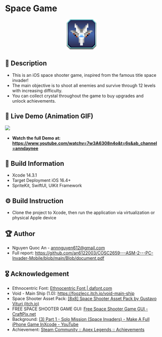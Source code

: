 # Space Game

<p align="center">
  <img width="100" src="https://github.com/an6122003/COSC2659---ASM-2---PC-Invader-Mobile/blob/main/PC%20Invader/Assets.xcassets/AppIcon.appiconset/Untitled%20design%20(1).png?raw=true">
</p>

## 📖 Description

- This is an iOS space shooter game, inspired from the famous title space invader!
- The main objective is to shoot all enemies and survive through 12 levels with increasing difficulty.
- You can collect crystal throughout the game to buy upgrades and unlock achievements.

## 🔮 Live Demo (Animation GIF)
<img src="https://github.com/an6122003/COSC2659---ASM-2---PC-Invader-Mobile/blob/main/Blob/Demo.gif?raw=true">

- **Watch the full Demo at:  https://www.youtube.com/watchv=7w3A6308n4o&t=6s&ab_channel=anndaynee**

## 🔧 Build Information
- Xcode 14.3.1
- Target Deployment iOS 16.4+
- SpriteKit, SwiftUI, UIKit Framework

## ⚙️ Build Instruction
- Clone the project to Xcode, then run the application via virtualization or physical Apple device

## 🏆 Author
- Nguyen Quoc An - annnguyen612@gmail.com
- Full report: https://github.com/an6122003/COSC2659---ASM-2---PC-Invader-Mobile/blob/main/Blob/document.pdf

## 🎖️ Acknowledgement
- Ethnocentric Font: [Ethnocentric Font | dafont.com](https://www.dafont.com/ethnocentric.font "Ethnocentric Font | dafont.com")
- Void - Main Ship (1.0): https://foozlecc.itch.io/void-main-ship
- Space Shooter Asset Pack: [[8x8] Space Shooter Asset Pack by Gustavo Vituri (itch.io)](https://gvituri.itch.io/space-shooter "[8x8] Space Shooter Asset Pack by Gustavo Vituri (itch.io)")
- FREE SPACE SHOOTER GAME GUI: [Free Space Shooter Game GUI - CraftPix.net](https://craftpix.net/freebies/free-space-shooter-game-gui/?utm_campaign=Website&utm_source=itch.io&utm_medium=public "Free Space Shooter Game GUI - CraftPix.net")
- Background: [(3) Part 1 - Solo Mission (Space Invaders) - Make A Full iPhone Game InXcode - YouTube](https://www.youtube.com/watch?v=mvlwZs2ehLU&list=RDCMUCQkn7EImMp5sHtFbALgYrsA&index=4&ab_channel=MattHeaneyApps "(3) Part 1 - Solo Mission (Space Invaders) - Make A Full iPhone Game InXcode - YouTube")
- Achievement: [Steam Community :: Apex Legends :: Achievements](https://steamcommunity.com/stats/1172470/achievements "Steam Community :: Apex Legends :: Achievements")
